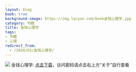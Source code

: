 ```yaml
---
layout: blog
book: true
background-image: https://img.locyoo.com/book金钱心理学.jpg
category: 书籍
title: 金钱心理学
tags:
- 书籍
- 心理
redirect_from:
  - /2024/03/金钱心理学/
---
```

![](https://img.locyoo.com/book金钱心理学.jpg)
金钱心理学: <a name = "ref1" href="https://url18.ctfile.com/f/50983618-1314911342-05eb4e?p=3619">点击下载</a>，访问密码请点击右上方“关于”自行查看